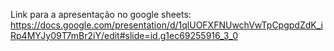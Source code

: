 Link para a apresentação no google sheets:  
https://docs.google.com/presentation/d/1qlUOFXFNUwchVwTpCpgpdZdK_iRp4MYJy09T7mBr2iY/edit#slide=id.g1ec69255916_3_0  
